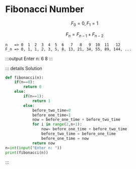 # Fibonacci Number

$$ F_0 = 0, F_1 = 1$$

$$ F_n = F_{n-1} + F_{n-2}$$

```
n   => 0  1  2  3  4  5  6   7   8   9  10  11   12
F_n => 0, 1, 1, 2, 3, 5, 8, 13, 21, 34, 55, 89, 144, ...
```
:::output
Enter n: <span class="pyinput">6</span>
8
:::

::: details Solution
```py
def fibonacci(n):
    if(n==0):
        return 0
    else:
        if(n==1):
            return 1
        else:
            before_two_time=0
            before_one_time=1
            now = before_one_time + before_two_time
            for i in range(2,n+1):
                now= before_one_time + before_two_time
                before_two_time = before_one_time
                before_one_time = now
            return now
n=int(input("Enter n: "))
print(fibonacci(n))
```
:::